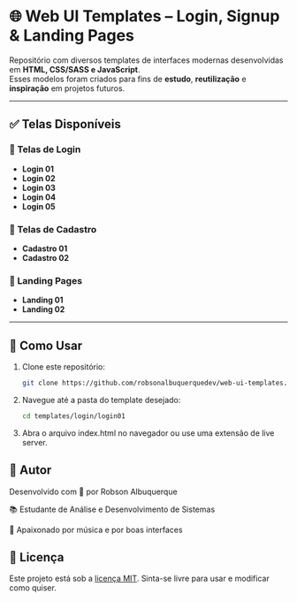 # 🌐 Web UI Templates – Login, Signup & Landing Pages

Repositório com diversos templates de interfaces modernas desenvolvidas em **HTML, CSS/SASS e JavaScript**.  
Esses modelos foram criados para fins de **estudo**, **reutilização** e **inspiração** em projetos futuros.

---

## ✅ Telas Disponíveis

### 🔐 Telas de Login
- **Login 01** 
- **Login 02** 
- **Login 03** 
- **Login 04** 
- **Login 05**

### 📝 Telas de Cadastro
- **Cadastro 01**
- **Cadastro 02**

### 🚀 Landing Pages
- **Landing 01**
- **Landing 02**

---

## 📌 Como Usar

1. Clone este repositório:
   ```bash
   git clone https://github.com/robsonalbuquerquedev/web-ui-templates.git
   ```

2. Navegue até a pasta do template desejado:
   ```bash
   cd templates/login/login01
   ```

3. Abra o arquivo index.html no navegador ou use uma extensão de live server.

## 🙌 Autor

Desenvolvido com 💙 por Robson Albuquerque

📚 Estudante de Análise e Desenvolvimento de Sistemas

🎸 Apaixonado por música e por boas interfaces

## 📄 Licença

Este projeto está sob a [licença MIT](LICENSE). Sinta-se livre para usar e modificar como quiser.
